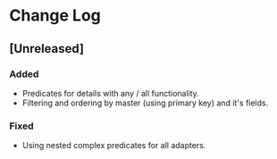 # Change Log

## [Unreleased]
### Added
- Predicates for details with any / all functionality.
- Filtering and ordering by master (using primary key) and it's fields.
### Fixed
- Using nested complex predicates for all adapters.
